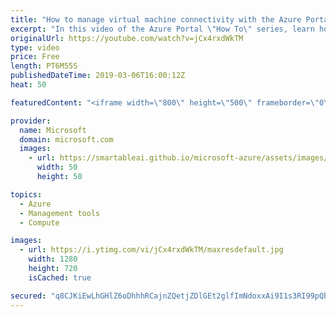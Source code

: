 ```yaml
---
title: "How to manage virtual machine connectivity with the Azure Portal | Azure Portal Series"
excerpt: "In this video of the Azure Portal \"How To\" series, learn how to easily manage virtual machine connectivity through the Azure Portal. You’ll learn how to manage virtual machine network security groups for virtual network subnets and virtual machines.    Try out these features in the Azure portal: https://portal.azure.com/"
originalUrl: https://youtube.com/watch?v=jCx4rxdWkTM
type: video
price: Free
length: PT6M55S
publishedDateTime: 2019-03-06T16:00:12Z
heat: 50

featuredContent: "<iframe width=\"800\" height=\"500\" frameborder=\"0\" src=\"https://www.youtube.com/embed/jCx4rxdWkTM\" allow=\"accelerometer; autoplay; encrypted-media; gyroscope; picture-in-picture\" allowfullscreen></iframe>"

provider:
  name: Microsoft
  domain: microsoft.com
  images:
    - url: https://smartableai.github.io/microsoft-azure/assets/images/organizations/microsoft.com-50x50.jpg
      width: 50
      height: 50

topics:
  - Azure
  - Management tools
  - Compute

images:
  - url: https://i.ytimg.com/vi/jCx4rxdWkTM/maxresdefault.jpg
    width: 1280
    height: 720
    isCached: true

secured: "q8CJKiEwLhGHlZ6oDhhhRCajnZQetjZDlGEt2glfImNdoxxAi9I1s3RI99pQb1WFTXvqmxyzS/VVhZ0ta+KRq3yQrGrNEPl5JNb/KOMoxcYLIAs37nvcDou767yzEVSEev8hLY/VmMpTgL+TbwQ9axgf3RT1QO7gzA6MWS82ohEMoXy2mnY+zisI9v8qqfol8EFSrCvRaiS5EAwdQ0HIAuKEhrFRHRROKbwC2PXSmED7XbuHl57Cuu5sy41Fr8DGwVzF2cA7w9UI0kiII9XfKktmbISlCmuHKHAww7+/QDMrRTkDAgf3H5M10sHRzrUF122R0YE4RNcwzjitvcHTsI2ZYau4L2cZ9kIuz7Ye8SbRo/kOZempglXjykH1F814sn9OU/wm8sdizBm8+fSE5YhlAyTTsziiYNZC5VXZ1mw=;ffWqjIgDNa9avOiJfzhKzA=="
---
```


